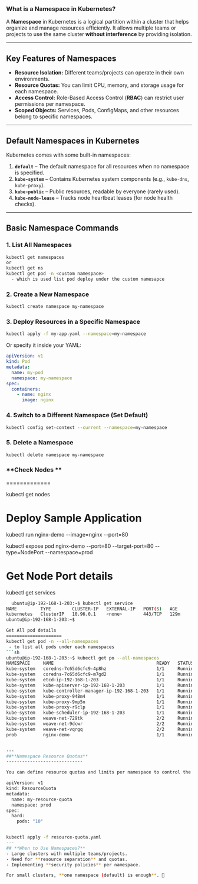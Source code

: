 ### **What is a Namespace in Kubernetes?**
A **Namespace** in Kubernetes is a logical partition within a cluster that helps organize and manage resources efficiently. It allows multiple teams or projects to use the same cluster **without interference** by providing isolation.

---

## **Key Features of Namespaces**
- **Resource Isolation:** Different teams/projects can operate in their own environments.
- **Resource Quotas:** You can limit CPU, memory, and storage usage for each namespace.
- **Access Control:** Role-Based Access Control (**RBAC**) can restrict user permissions per namespace.
- **Scoped Objects:** Services, Pods, ConfigMaps, and other resources belong to specific namespaces.

---

## **Default Namespaces in Kubernetes**
Kubernetes comes with some built-in namespaces:
1. **`default`** – The default namespace for all resources when no namespace is specified.
2. **`kube-system`** – Contains Kubernetes system components (e.g., `kube-dns`, `kube-proxy`).
3. **`kube-public`** – Public resources, readable by everyone (rarely used).
4. **`kube-node-lease`** – Tracks node heartbeat leases (for node health checks).

---

## **Basic Namespace Commands**
### **1. List All Namespaces**
```sh
kubectl get namespaces
or 
kubectl get ns
kubectl get pod -n <custom namespace>
  - which is used list pod deploy under the custom namesapce
```

### **2. Create a New Namespace**
```sh
kubectl create namespace my-namespace
```

### **3. Deploy Resources in a Specific Namespace**
```sh
kubectl apply -f my-app.yaml --namespace=my-namespace
```
Or specify it inside your YAML:
```yaml
apiVersion: v1
kind: Pod
metadata:
  name: my-pod
  namespace: my-namespace
spec:
  containers:
    - name: nginx
      image: nginx
```

### **4. Switch to a Different Namespace (Set Default)**
```sh
kubectl config set-context --current --namespace=my-namespace
```

### **5. Delete a Namespace**
```sh
kubectl delete namespace my-namespace
```
### **Check Nodes  ** 
=============

kubectl get nodes



Deploy Sample Application
==========================

kubectl run nginx-demo --image=nginx --port=80 

kubectl expose pod nginx-demo --port=80 --target-port=80 --type=NodePort --namespace=prod


Get Node Port details 
=====================
kubectl get services
```sh
  ubuntu@ip-192-168-1-203:~$ kubectl get service
NAME         TYPE        CLUSTER-IP   EXTERNAL-IP   PORT(S)   AGE
kubernetes   ClusterIP   10.96.0.1    <none>        443/TCP   129m
ubuntu@ip-192-168-1-203:~$

Get All pod details
=====================
kubectl get pod -n --all-namespaces
 - to list all pods under each namespaces
```sh 
ubuntu@ip-192-168-1-203:~$ kubectl get po --all-namespaces
NAMESPACE     NAME                                       READY   STATUS    RESTARTS       AGE
kube-system   coredns-7c65d6cfc9-4p8hz                   1/1     Running   0              128m
kube-system   coredns-7c65d6cfc9-m7gd2                   1/1     Running   0              128m
kube-system   etcd-ip-192-168-1-203                      1/1     Running   0              128m
kube-system   kube-apiserver-ip-192-168-1-203            1/1     Running   0              128m
kube-system   kube-controller-manager-ip-192-168-1-203   1/1     Running   0              128m
kube-system   kube-proxy-948m4                           1/1     Running   0              128m
kube-system   kube-proxy-9mp5n                           1/1     Running   0              118m
kube-system   kube-proxy-r9clp                           1/1     Running   0              118m
kube-system   kube-scheduler-ip-192-168-1-203            1/1     Running   0              128m
kube-system   weave-net-729tk                            2/2     Running   1 (122m ago)   122m
kube-system   weave-net-9dcwr                            2/2     Running   1 (117m ago)   118m
kube-system   weave-net-vqrgq                            2/2     Running   1 (117m ago)   118m
prob          nginx-demo                                 1/1     Running   0              109m


---
##**Namespace Resource Quotas**
-----------------------------

You can define resource quotas and limits per namespace to control the usage of resources:

apiVersion: v1
kind: ResourceQuota
metadata:
  name: my-resource-quota
  namespace: prod
spec:
  hard:
    pods: "10"


kubectl apply -f resource-quota.yaml
---
## **When to Use Namespaces?**
- Large clusters with multiple teams/projects.
- Need for **resource separation** and quotas.
- Implementing **security policies** per namespace.

For small clusters, **one namespace (default) is enough**. 🚀

